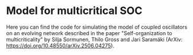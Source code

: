 # Model for multicritical SOC
Here you can find the code for simulating the model of coupled oscillators on an evolving network described in the paper "Self-organization to multicriticality" by Silja Sormunen, Thilo Gross and Jari Saramäki (ArXiv: https://doi.org/10.48550/arXiv.2506.04275).
